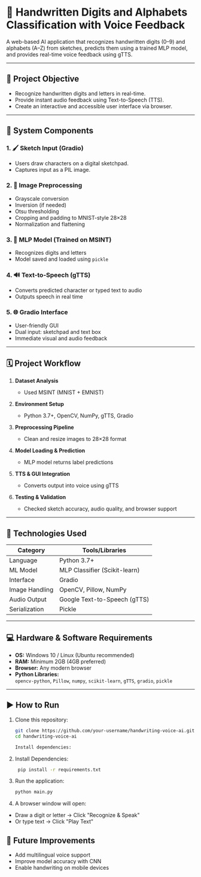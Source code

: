 # 🧠 Handwritten Digits and Alphabets Classification with Voice Feedback

A web-based AI application that recognizes handwritten digits (0–9) and alphabets (A–Z) from sketches, predicts them using a trained MLP model, and provides real-time voice feedback using gTTS.

---

## 🎯 Project Objective

- Recognize handwritten digits and letters in real-time.
- Provide instant audio feedback using Text-to-Speech (TTS).
- Create an interactive and accessible user interface via browser.

---


## 🧩 System Components

### 1. 🖌 Sketch Input (Gradio)
- Users draw characters on a digital sketchpad.
- Captures input as a PIL image.

### 2. 🧼 Image Preprocessing
- Grayscale conversion
- Inversion (if needed)
- Otsu thresholding
- Cropping and padding to MNIST-style 28×28
- Normalization and flattening

### 3. 🤖 MLP Model (Trained on MSINT)
- Recognizes digits and letters
- Model saved and loaded using `pickle`

### 4. 🔊 Text-to-Speech (gTTS)
- Converts predicted character or typed text to audio
- Outputs speech in real time

### 5. 🌐 Gradio Interface
- User-friendly GUI
- Dual input: sketchpad and text box
- Immediate visual and audio feedback

---

## 🗓️ Project Workflow

1. **Dataset Analysis**  
   - Used MSINT (MNIST + EMNIST)

2. **Environment Setup**  
   - Python 3.7+, OpenCV, NumPy, gTTS, Gradio

3. **Preprocessing Pipeline**  
   - Clean and resize images to 28×28 format

4. **Model Loading & Prediction**  
   - MLP model returns label predictions

5. **TTS & GUI Integration**  
   - Converts output into voice using gTTS

6. **Testing & Validation**  
   - Checked sketch accuracy, audio quality, and browser support

---

## 🧪 Technologies Used

| Category      | Tools/Libraries                         |
|---------------|------------------------------------------|
| Language      | Python 3.7+                              |
| ML Model      | MLP Classifier (Scikit-learn)            |
| Interface     | Gradio                                   |
| Image Handling| OpenCV, Pillow, NumPy                    |
| Audio Output  | Google Text-to-Speech (gTTS)             |
| Serialization | Pickle                                   |

---

## 💻 Hardware & Software Requirements

- **OS:** Windows 10 / Linux (Ubuntu recommended)
- **RAM:** Minimum 2GB (4GB preferred)
- **Browser:** Any modern browser
- **Python Libraries:**  
  `opencv-python`, `Pillow`, `numpy`, `scikit-learn`, `gTTS`, `gradio`, `pickle`

---

## ▶️ How to Run

1. Clone this repository:
   ```bash
   git clone https://github.com/your-username/handwriting-voice-ai.git
   cd handwriting-voice-ai

   Install dependencies:

2. Install Dependencies:
   ```bash 
    pip install -r requirements.txt

3. Run the application:
    ```bash
    python main.py

4. A browser window will open:

- Draw a digit or letter → Click "Recognize & Speak"
- Or type text → Click "Play Text"



## 📌 Future Improvements

- Add multilingual voice support
- Improve model accuracy with CNN
- Enable handwriting on mobile devices


